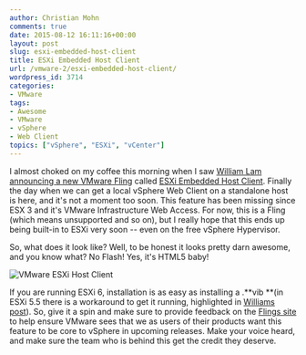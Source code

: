 ```yaml
---
author: Christian Mohn
comments: true
date: 2015-08-12 16:11:16+00:00
layout: post
slug: esxi-embedded-host-client
title: ESXi Embedded Host Client
url: /vmware-2/esxi-embedded-host-client/
wordpress_id: 3714
categories:
- VMware
tags:
- Awesome
- VMware
- vSphere
- Web Client
topics: ["vSphere", "ESXi", "vCenter"]
---
```


I almost choked on my coffee this morning when I saw [William Lam announcing a new VMware Fling](http://www.virtuallyghetto.com/2015/08/new-html5-embedded-host-client-for-esxi.html) called [ESXi Embedded Host Client](https://labs.vmware.com/flings/esxi-embedded-host-client). Finally the day when we can get a local vSphere Web Client on a standalone host is here, and it's not a moment too soon. This feature has been missing since ESX 3 and it's VMware Infrastructure Web Access. For now, this is a Fling (which means unsupported and so on), but I really hope that this ends up being built-in to ESXi very soon -- even on the free vSphere Hypervisor.
<!--more-->

So, what does it look like? Well, to be honest it looks pretty darn awesome, and you know what? No Flash! Yes, it's HTML5 baby!

![VMware ESXi Host Client](/img/VMware-ESXi-Host-Client-2015-08-12-17-49-38-1024x415.png)

If you are running ESXi 6, installation is as easy as installing a .**vib **(in ESXi 5.5 there is a workaround to get it running, highlighted in [Williams post](http://www.virtuallyghetto.com/2015/08/new-html5-embedded-host-client-for-esxi.html)). So, give it a spin and make sure to provide feedback on the [Flings site](https://labs.vmware.com/flings/esxi-embedded-host-client) to help ensure VMware sees that we as users of their products want this feature to be core to vSphere in upcoming releases. Make your voice heard, and make sure the team who is behind this get the credit they deserve.
